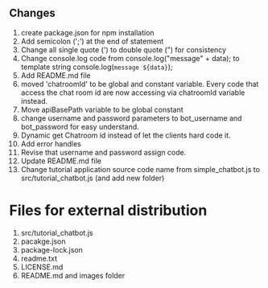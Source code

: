 ## Changes
1. create package.json for npm installation
2. Add semicolon (';') at the end of statement
3. Change all single quote (') to double quote (") for consistency 
4. Change console.log code from console.log("message" + data); to template string console.log(`message ${data}`);
5. Add README.md file
6. moved 'chatroomId' to be global and constant variable. Every code that access the chat room id are now accessing via chatroomId variable instead.
7. Move apiBasePath variable to be global constant
8. change username and password parameters to bot_username and bot_password for easy understand.
9. Dynamic get Chatroom id instead of let the clients hard code it.
10. Add error handles
11. Revise that username and password assign code.
12. Update README.md file
13. Change tutorial application source code name from simple_chatbot.js to src/tutorial_chatbot.js (and add new folder)

# Files for external distribution

1. src/tutorial_chatbot.js
2. pacakge.json
3. package-lock.json
4. readme.txt
5. LICENSE.md
6. README.md and images folder
